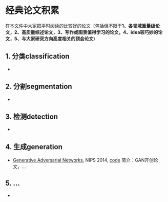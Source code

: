 
# 经典论文积累

  在本文件中大家把平时阅读的比较好的论文（包括但不限于**1、各领域重量级论文，2、高质量综述论文，3、写作或图表值得学习的论文，4、idea较巧妙的论文，5、与大家研究方向高度相关的顶会论文**）

## 1. 分类classification

* 

## 2. 分割segmentation

* 

## 3. 检测detection

* 

## 4. 生成generation

* [Generative Adversarial Networks](https://papers.nips.cc/paper/5423-generative-adversarial-nets.pdf), NIPS 2014, [code](https://github.com/eriklindernoren/Keras-GAN)
  简介：GAN开创论文，...
## 5. ...

* 
